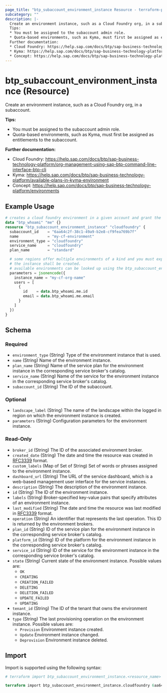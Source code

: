 ```yaml
---
page_title: "btp_subaccount_environment_instance Resource - terraform-provider-btp"
subcategory: ""
description: |-
  Create an environment instance, such as a Cloud Foundry org, in a subaccount.
  Tips:
  * You must be assigned to the subaccount admin role.
  * Quota-based environments, such as Kyma, must first be assigned as entitlements to the subaccount.
  Further documentation:
  * Cloud Foundry: https://help.sap.com/docs/btp/sap-business-technology-platform/org-management-using-sap-btp-command-line-interface-btp-cli
  * Kyma: https://help.sap.com/docs/btp/sap-business-technology-platform/available-plans-in-kyma-environment
  * Concept: https://help.sap.com/docs/btp/sap-business-technology-platform/environments
---
```


# btp_subaccount_environment_instance (Resource)

Create an environment instance, such as a Cloud Foundry org, in a subaccount.

__Tips:__
* You must be assigned to the subaccount admin role.
* Quota-based environments, such as Kyma, must first be assigned as entitlements to the subaccount.

__Further documentation:__
* Cloud Foundry: <https://help.sap.com/docs/btp/sap-business-technology-platform/org-management-using-sap-btp-command-line-interface-btp-cli>
* Kyma: <https://help.sap.com/docs/btp/sap-business-technology-platform/available-plans-in-kyma-environment>
* Concept: <https://help.sap.com/docs/btp/sap-business-technology-platform/environments>

## Example Usage

```terraform
# creates a cloud foundry environment in a given account and grant the orchestration user admin access to it
data "btp_whoami" "me" {}
resource "btp_subaccount_environment_instance" "cloudfoundry" {
  subaccount_id    = "6aa64c2f-38c1-49a9-b2e8-cf9fea769b7f"
  name             = "my-cf-environment"
  environment_type = "cloudfoundry"
  service_name     = "cloudfoundry"
  plan_name        = "standard"

  # some regions offer multiple environments of a kind and you must explicitly select the target environment in which
  # the instance shall be created. 
  # available environments can be looked up using the btp_subaccount_environments datasource
  parameters = jsonencode({
    instance_name = "my-cf-org-name"
    users = [
      {
        id    = data.btp_whoami.me.id
        email = data.btp_whoami.me.email
      }
    ]
  })
}
```

<!-- schema generated by tfplugindocs -->
## Schema

### Required

- `environment_type` (String) Type of the environment instance that is used.
- `name` (String) Name of the environment instance.
- `plan_name` (String) Name of the service plan for the environment instance in the corresponding service broker's catalog.
- `service_name` (String) Name of the service for the environment instance in the corresponding service broker's catalog.
- `subaccount_id` (String) The ID of the subaccount.

### Optional

- `landscape_label` (String) The name of the landscape within the logged in region on which the environment instance is created.
- `parameters` (String) Configuration parameters for the environment instance.

### Read-Only

- `broker_id` (String) The ID of the associated environment broker.
- `created_date` (String) The date and time the resource was created in [RFC3339](https://www.ietf.org/rfc/rfc3339.txt) format.
- `custom_labels` (Map of Set of String) Set of words or phrases assigned to the environment instance.
- `dashboard_url` (String) The URL of the service dashboard, which is a web-based management user interface for the service instances.
- `description` (String) The description of the environment instance.
- `id` (String) The ID of the environment instance.
- `labels` (String) Broker-specified key-value pairs that specify attributes of an environment instance.
- `last_modified` (String) The date and time the resource was last modified in [RFC3339](https://www.ietf.org/rfc/rfc3339.txt) format.
- `operation` (String) An identifier that represents the last operation. This ID is returned by the environment brokers.
- `plan_id` (String) ID of the service plan for the environment instance in the corresponding service broker's catalog.
- `platform_id` (String) ID of the platform for the environment instance in the corresponding service broker's catalog.
- `service_id` (String) ID of the service for the environment instance in the corresponding service broker's catalog.
- `state` (String) Current state of the environment instance. Possible values are: 
	 - `OK`
	 - `CREATING`
	 - `CREATION_FAILED`
	 - `DELETING`
	 - `DELETION_FAILED`
	 - `UPDATE_FAILED`
	 - `UPDATING`
- `tenant_id` (String) The ID of the tenant that owns the environment instance.
- `type` (String) The last provisioning operation on the environment instance. Possible values are: 
	 - `Provision` Environment instance created.
	 - `Update` Environment instance changed.
	 - `Deprovision` Environment instance deleted.

## Import

Import is supported using the following syntax:

```terraform
# terraform import btp_subaccount_environment_instance.<resource_name> <subaccount_id>,<environment_instance_id>

terraform import btp_subaccount_environment_instance.cloudfoundry 6aa64c2f-38c1-49a9-b2e8-cf9fea769b7f,FD9BB73F-F663-4284-A50B-D72EC24FC4E1
```
